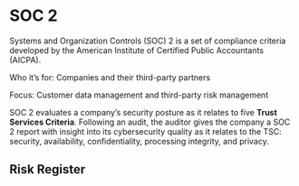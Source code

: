 # SOC 2
Systems and Organization Controls (SOC) 2 is a set of compliance criteria developed by the American Institute of Certified Public Accountants (AICPA).

Who it’s for: Companies and their third-party partners

Focus: Customer data management and third-party risk management

SOC 2 evaluates a company’s security posture as it relates to five **Trust Services Criteria**. Following an audit, the auditor gives the company a SOC 2 report with insight into its cybersecurity quality as it relates to the TSC: security, availability, confidentiality, processing integrity, and privacy.

## Risk Register


